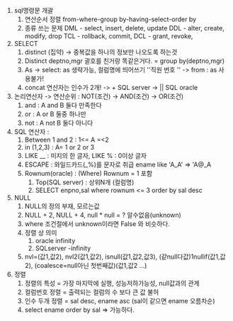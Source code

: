 1. sql명령문 개괄 
    1. 연산순서 정렬
        from-where-group by-having-select-order by
    2. 종류 쓰는 문제 
        DML - select, insert, delete, update
        DDL - alter, create, modify, drop
        TCL - rollback, commit, 
        DCL - grant, revoke,
2. SELECT
    1. distinct (집약) -> 중복값을 하나의 정보만 나오도록 하는것
    2. Distinct deptno,mgr 괄호를 친거랑 똑같은거다. = group by(deptno,mgr)
    3. As -> select: as 생략가능, 컬럼명에 띄어쓰기 ''직원 번호 ''
          -> from : as 사용불가!
    4. concat 연산자는 인수가 2개! 
        -> +  SQL server 
        -> || SQL oracle
3. 논리연산자 -> 연산순위 : NOT(조건) -> AND(조건) -> OR(조건)
    1. and : A and B 둘다 만족한다
    2. or : A or B 둘중 하나만
    3. not : A not B 둘다 아니다
4. SQL 연산자 :
    1. Between 1 and 2 : 1<= A =<2
    2. in (1,2,3) : A= 1 or 2 or 3
    3. LIKE __ : 미지의 한 글자, LIKE % : 0이상 글자
    4. ESCAPE : 와일드카드(_%)를 문자로 취급
        ename like 'A_A' => 'A@_A
    5. Rownum(oracle) : (Where) Rownum = 1 포함
        1. Top(SQL server) : 상위N개 (컬럼명)
        2. SELECT enpno,sal where rownum <= 3 order by sal desc
5. NULL
    1. NULL의 정의 부재, 모르는값
    2. NULL + 2, NULL + 4, null * null = ? 알수없음(unknown)
    3. where 조건절에서 unknown이라면 False 와 비슷하다.
    4. 정렬 상 의미
        1. oracle infinity
        2. SQLserver -infinity
    5. nvl=(값1,값2), nvl2(값1,값2), isnull(값1,값2,값3), (같null다값)1nullif(값1,값2), (coalesce=null아닌 첫번째값)(값1,값2 ...)
6. 정렬
    1. 정렬의 특성 = 가장 마지막에 실행, 성능저하가능성, null값과의 관계
    2. 컬럼번호 정렬 = 출력되는 컬럼의 수 보다 큰 값 불허 
    3. 인수 두개 정렬 = sal desc, ename asc (sal이 같으면 ename 오름차순)
    4. select ename order by sal => 가능하다.
